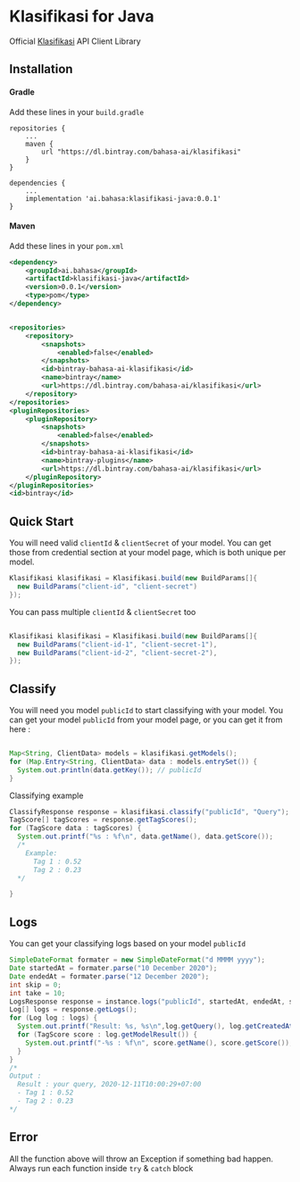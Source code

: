 # Klasifikasi for Java

Official [Klasifikasi](https://klasifikasi.com/) API Client Library

## Installation

#### Gradle

Add these lines in your `build.gradle`

```
repositories {
    ...
    maven {
        url "https://dl.bintray.com/bahasa-ai/klasifikasi"
    }
}

dependencies {
    ...
    implementation 'ai.bahasa:klasifikasi-java:0.0.1'
}

```

#### Maven

Add these lines in your `pom.xml`

```xml
<dependency>
    <groupId>ai.bahasa</groupId>
    <artifactId>klasifikasi-java</artifactId>
    <version>0.0.1</version>
    <type>pom</type>
</dependency>


<repositories>
    <repository>
        <snapshots>
            <enabled>false</enabled>
        </snapshots>
        <id>bintray-bahasa-ai-klasifikasi</id>
        <name>bintray</name>
        <url>https://dl.bintray.com/bahasa-ai/klasifikasi</url>
    </repository>
</repositories>
<pluginRepositories>
    <pluginRepository>
        <snapshots>
            <enabled>false</enabled>
        </snapshots>
        <id>bintray-bahasa-ai-klasifikasi</id>
        <name>bintray-plugins</name>
        <url>https://dl.bintray.com/bahasa-ai/klasifikasi</url>
    </pluginRepository>
</pluginRepositories>
<id>bintray</id>

```

## Quick Start

You will need valid `clientId` & `clientSecret` of your model. You can get those
from credential section at your model page, which is both unique per model.

```java
Klasifikasi klasifikasi = Klasifikasi.build(new BuildParams[]{
  new BuildParams("client-id", "client-secret")
});

```

You can pass multiple `clientId` & `clientSecret` too

```java

Klasifikasi klasifikasi = Klasifikasi.build(new BuildParams[]{
  new BuildParams("client-id-1", "client-secret-1"),
  new BuildParams("client-id-2", "client-secret-2"),
});

```

## Classify

You will need you model `publicId` to start classifying with your model. You can
get your model `publicId` from your model page, or you can get it from here :

```java

Map<String, ClientData> models = klasifikasi.getModels();
for (Map.Entry<String, ClientData> data : models.entrySet()) {
  System.out.println(data.getKey()); // publicId
}
```

Classifying example

```java
ClassifyResponse response = klasifikasi.classify("publicId", "Query");
TagScore[] tagScores = response.getTagScores();
for (TagScore data : tagScores) {
  System.out.printf("%s : %f\n", data.getName(), data.getScore());
  /*
    Example:
      Tag 1 : 0.52
      Tag 2 : 0.23
  */

}
```

## Logs

You can get your classifying logs based on your model `publicId`

```java
SimpleDateFormat formater = new SimpleDateFormat("d MMMM yyyy");
Date startedAt = formater.parse("10 December 2020");
Date endedAt = formater.parse("12 December 2020");
int skip = 0;
int take = 10;
LogsResponse response = instance.logs("publicId", startedAt, endedAt, skip, take);
Log[] logs = response.getLogs();
for (Log log : logs) {
  System.out.printf("Result: %s, %s\n",log.getQuery(), log.getCreatedAt());
  for (TagScore score : log.getModelResult()) {
    System.out.printf("-%s : %f\n", score.getName(), score.getScore());
  }
}
/*
Output :
  Result : your query, 2020-12-11T10:00:29+07:00
  - Tag 1 : 0.52
  - Tag 2 : 0.23
*/
```

## Error

All the function above will throw an Exception if something bad happen. Always
run each function inside `try` & `catch` block
